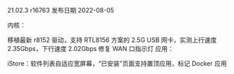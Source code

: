 21.02.3 r16763
发布日期 2022-08-05

内核：

移植最新 r8152 驱动，支持 RTL8156 方案的 2.5G USB 网卡，实测上行速度 2.35Gbps，下行速度 2.02Gbps
修复 WAN 口指示灯
应用：

iStore：软件列表自适应宽屏幕，“已安装”页面支持置顶应用，标记 Docker 应用